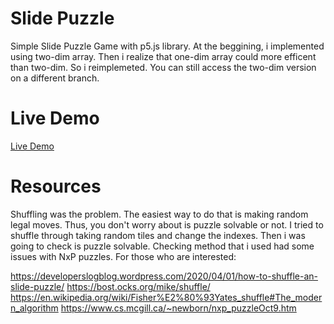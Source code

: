 # Slide Puzzle

Simple Slide Puzzle Game with p5.js library. At the beggining, i implemented using two-dim array. Then i realize that one-dim array could more efficent than two-dim. So i reimplemeted. You can still access the two-dim version on a different branch.

# Live Demo

[Live Demo](https://saliherdemk.github.io/Slider-Puzzle/)

# Resources

Shuffling was the problem. The easiest way to do that is making random legal moves. Thus, you don't worry about is puzzle solvable or not. I tried to shuffle through taking random tiles and change the indexes. Then i was going to check is puzzle solvable. Checking method that i used had some issues with NxP puzzles. For those who are interested:

https://developerslogblog.wordpress.com/2020/04/01/how-to-shuffle-an-slide-puzzle/
https://bost.ocks.org/mike/shuffle/
https://en.wikipedia.org/wiki/Fisher%E2%80%93Yates_shuffle#The_modern_algorithm
https://www.cs.mcgill.ca/~newborn/nxp_puzzleOct9.htm
